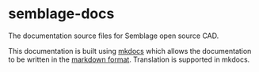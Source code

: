 # semblage-docs

The documentation source files for Semblage open source CAD.

This documentation is built using [mkdocs](https://www.mkdocs.org/) which allows the documentation to be written in the [markdown format](https://www.markdownguide.org/basic-syntax). Translation is supported in mkdocs.
